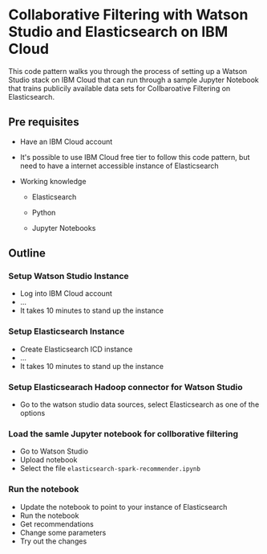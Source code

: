# Collaborative Filtering with Watson Studio and Elasticsearch on IBM Cloud

This code pattern walks you through the process of setting up a Watson Studio stack on IBM Cloud that can run through a sample Jupyter Notebook that trains publicily available data sets for Collbaroative Filtering on Elasticsearch.


## Pre requisites

- Have an IBM Cloud account

- It's possible to use IBM Cloud free tier to follow this code pattern, but need to have a internet accessible instance of Elasticsearch

- Working knowledge
    
    - Elasticsearch

    - Python

    - Jupyter Notebooks

## Outline  
  

### Setup Watson Studio Instance
- Log into IBM Cloud account
- ...
- It takes 10 minutes to stand up the instance

### Setup Elasticsearch Instance
- Create Elasticsearch ICD instance
- ...
- It takes 10 minutes to stand up the instance

### Setup Elasticsearach Hadoop connector for Watson Studio
- Go to the watson studio data sources, select Elasticsearch as one of the options

### Load the samle Jupyter notebook for collborative filtering
- Go to Watson Studio
- Upload notebook
- Select the file `elasticsearch-spark-recommender.ipynb`

### Run the notebook
- Update the notebook to point to your instance of Elasticsearch
- Run the notebook
- Get recommendations
- Change some parameters
- Try out the changes

